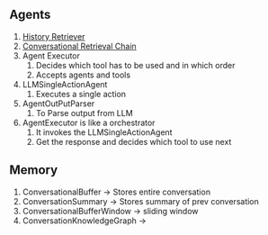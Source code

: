 ## Agents

1. [History Retriever]("https://dev.to/guilhermecxe/how-a-history-aware-retriever-works-5e07")
2. [Conversational Retrieval Chain]("https://vijaykumarkartha.medium.com/beginners-guide-to-conversational-retrieval-chain-using-langchain-3ddf1357f371")
3. Agent Executor
    1. Decides which tool has to be used and in which order
    2. Accepts agents and tools
3. LLMSingleActionAgent
    1. Executes a single action 
4. AgentOutPutParser
    1. To Parse output from LLM
5. AgentExecutor is like a orchestrator
    1. It invokes the LLMSingleActionAgent
    2. Get the response and decides which tool to use next

## Memory

1. ConversationalBuffer -> Stores entire conversation
2. ConversationSummary -> Stores summary of prev conversation
3. ConversationalBufferWindow -> sliding window
4. ConversationKnowledgeGraph -> 
